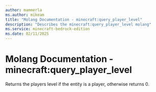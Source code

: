```yaml
---
author: mammerla
ms.author: mikeam
title: "Molang Documentation - minecraft:query_player_level"
description: "Describes the minecraft:query_player_level molang"
ms.service: minecraft-bedrock-edition
ms.date: 02/11/2025 
---
```


# Molang Documentation - minecraft:query_player_level

Returns the players level if the entity is a player, otherwise returns 0.
